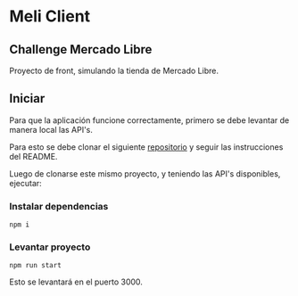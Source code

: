 # Meli Client

## Challenge Mercado Libre

Proyecto de front, simulando la tienda de Mercado Libre.

## Iniciar

Para que la aplicación funcione correctamente, primero se debe levantar de manera local las API's.

Para esto se debe clonar el siguiente [repositorio](https://github.com/ventimiglia/meli-server) y seguir las instrucciones del README.

Luego de clonarse este mismo proyecto, y teniendo las API's disponibles, ejecutar:

### Instalar dependencias

`npm i`

### Levantar proyecto

`npm run start`

Esto se levantará en el puerto 3000.
